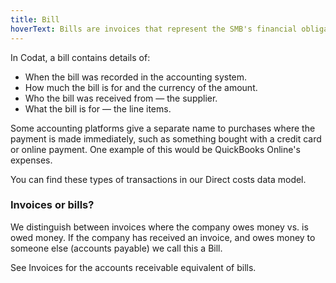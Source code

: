 ```yaml
---
title: Bill
hoverText: Bills are invoices that represent the SMB's financial obligations to their supplier for a purchase of goods or services.
---
```


In Codat, a bill contains details of:

- When the bill was recorded in the accounting system.
- How much the bill is for and the currency of the amount.
- Who the bill was received from — the supplier.
- What the bill is for — the line items.

Some accounting platforms give a separate name to purchases where the payment is made immediately, such as something bought with a credit card or online payment. One example of this would be QuickBooks Online's expenses.

You can find these types of transactions in our Direct costs data model.

### Invoices or bills?

We distinguish between invoices where the company owes money vs. is owed money. If the company has received an invoice, and owes money to someone else (accounts payable) we call this a Bill.

See Invoices for the accounts receivable equivalent of bills.
